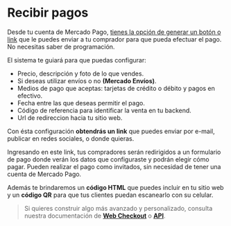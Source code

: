 # Recibir pagos

Desde tu cuenta de Mercado Pago, [tienes la opción de generar un botón o link](https://www.mercadopago.com.ar/tools/create) que le puedes enviar a tu comprador para que pueda efectuar el pago. No necesitas saber de programación.  

El sistema te guiará para que puedas configurar:

* Precio, descripción y foto de lo que vendes.
* Si deseas utilizar envíos o no **(Mercado Envíos)**.
* Medios de pago que aceptas: tarjetas de crédito o débito y pagos en efectivo.
* Fecha entre las que deseas permitir el pago.
* Código de referencia para identificar la venta en tu backend.
* Url de redireccion hacia tu sitio web.

Con ésta configuración **obtendrás un link** que puedes enviar por e-mail, publicar en redes sociales, o donde quieras.

Ingresando en este link, tus compradores serán redirigidos a un formulario de pago donde verán los datos que configuraste y podrán elegir cómo pagar. Pueden realizar el pago como invitados, sin necesidad de tener una cuenta de Mercado Pago.

Además te brindaremos un **código HTML** que puedes incluir en tu sitio web y un **código QR**  para que tus clientes puedan escanearlo con su celular.

> Si quieres construir algo más avanzado y personalizado, consulta nuestra documentación de **[Web Checkout](/guides/payments/web-checkout/introduction.en.md)** o **[API](/guides/payments/api/introduction.en.md)**.
